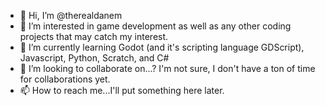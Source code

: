 - 👋 Hi, I’m @therealdanem
- 👀 I’m interested in game development as well as any other coding projects that may catch my interest.
- 🌱 I’m currently learning Godot (and it's scripting language GDScript), Javascript, Python, Scratch, and C#
- 💞️ I’m looking to collaborate on...? I'm not sure, I don't have a ton of time for collaborations yet.
- 📫 How to reach me...I'll put something here later.

<!---
therealdanem/therealdanem is a ✨ special ✨ repository because its `README.md` (this file) appears on your GitHub profile.
You can click the Preview link to take a look at your changes.
--->
